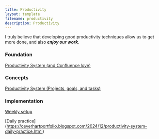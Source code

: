 ```yaml
---
title: Productivity
layout: template
filename: productivity
description: Productivity
---
```


I truly believe that developing good productivity techniques allow us to get more done, and also _**enjoy our work**_.

### Foundation
[Productivity System (and Confluence love)](https://ceverhartportfolio.blogspot.com/2024/12/confluence-love.html)

### Concepts
[Productivity System (Projects, goals, and tasks)](https://ceverhartportfolio.blogspot.com/2024/12/productivity-system-projects-goals-and.html)

### Implementation
[Weekly setup](https://ceverhartportfolio.blogspot.com/2024/12/productivity-system-weekly-setup.html)

[Daily practice]
(https://ceverhartportfolio.blogspot.com/2024/12/productivity-system-daily-practice.html)
